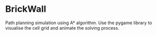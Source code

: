 # BrickWall
Path planning simulation using A* algorithm. Use the pygame library to visualise the cell grid and animate the 
solving process.

